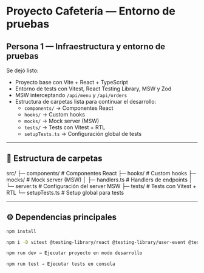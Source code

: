 # Proyecto Cafetería — Entorno de pruebas

## Persona 1 — Infraestructura y entorno de pruebas

Se dejó listo:
- Proyecto base con Vite + React + TypeScript
- Entorno de tests con Vitest, React Testing Library, MSW y Zod
- MSW interceptando `/api/menu` y `/api/orders`
- Estructura de carpetas lista para continuar el desarrollo:
  - `components/` → Componentes React
  - `hooks/` → Custom hooks
  - `mocks/` → Mock server (MSW)
  - `tests/` → Tests con Vitest + RTL
  - `setupTests.ts` → Configuración global de tests

---

## 📂 Estructura de carpetas
src/
├─ components/ # Componentes React
├─ hooks/ # Custom hooks
├─ mocks/ # Mock server (MSW)
│ ├─ handlers.ts # Handlers de endpoints
│ └─ server.ts # Configuración del server MSW
├─ tests/ # Tests con Vitest + RTL
└─ setupTests.ts # Setup global para tests

---

## ⚙️ Dependencias principales

```bash
npm install

npm i -D vitest @testing-library/react @testing-library/user-event @testing-library/jest-dom msw zod jsdom

npm run dev → Ejecutar proyecto en modo desarrollo

npm run test → Ejecutar tests en consola
